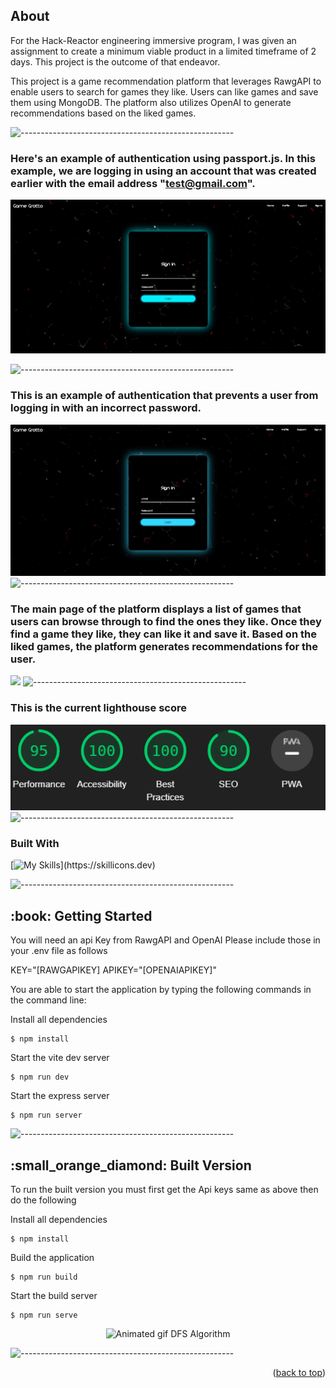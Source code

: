 ## About 

For the Hack-Reactor engineering immersive program, I was given an assignment to create a minimum viable product in a limited timeframe of 2 days. This project is the outcome of that endeavor.

This project is a game recommendation platform that leverages RawgAPI to enable users to search for games they like. Users can like games and save them using MongoDB. The platform also utilizes OpenAI to generate recommendations based on the liked games.

![-----------------------------------------------------](https://raw.githubusercontent.com/andreasbm/readme/master/assets/lines/rainbow.png)
### Here's an example of authentication using passport.js. In this example, we are logging in using an account that was created earlier with the email address "test@gmail.com".

![](https://github.com/andrewsittner/MVP/blob/main/Mvp/ReadMeGifs/jKb6u1bhkT.gif)

![-----------------------------------------------------](https://raw.githubusercontent.com/andreasbm/readme/master/assets/lines/rainbow.png)
### This is an example of authentication that prevents a user from logging in with an incorrect password.

![](https://github.com/andrewsittner/MVP/blob/main/Mvp/ReadMeGifs/6d6bBV2pdp.gif) 
![-----------------------------------------------------](https://raw.githubusercontent.com/andreasbm/readme/master/assets/lines/rainbow.png)
### The main page of the platform displays a list of games that users can browse through to find the ones they like. Once they find a game they like, they can like it and save it. Based on the liked games, the platform generates recommendations for the user.

![](https://github.com/andrewsittner/MVP/blob/main/Mvp/ReadMeGifs/Main.gif)
![-----------------------------------------------------](https://raw.githubusercontent.com/andreasbm/readme/master/assets/lines/rainbow.png)
### This is the current lighthouse score 
![](https://github.com/andrewsittner/MVP/blob/main/Mvp/ReadMeGifs/Lighthouse.PNG)
![-----------------------------------------------------](https://raw.githubusercontent.com/andreasbm/readme/master/assets/lines/rainbow.png)
### Built With

[![My Skills](https://skillicons.dev/icons?i=react,vite,js,mongodb,html,css,)](https://skillicons.dev)

![-----------------------------------------------------](https://raw.githubusercontent.com/andreasbm/readme/master/assets/lines/rainbow.png)

<!-- GETTING STARTED -->
<h2 id="getting-started"> :book: Getting Started</h2>

<p>You will need an api Key from RawgAPI and OpenAI Please include those in your .env file as follows<p>
<p>KEY="[RAWGAPIKEY] APIKEY="[OPENAIAPIKEY]"<p>
  
<p>You are able to start the application by typing the following commands in the command line:</p>
<p>Install all dependencies </p> 
<pre><code>$ npm install</code></pre>

<p>Start the vite dev server</p>
<pre><code>$ npm run dev</code></pre>

<p>Start the express server</p>
<pre><code>$ npm run server</code></pre>

![-----------------------------------------------------](https://raw.githubusercontent.com/andreasbm/readme/master/assets/lines/rainbow.png)

<!-- Build -->
<h2 id="scenario1"> :small_orange_diamond: Built Version </h2>

<p>To run the built version you must first get the Api keys same as above then do the following</p>

<p>Install all dependencies </p> 
<pre><code>$ npm install</code></pre>

<p>Build the application</p>
<pre><code>$ npm run build</code></pre>

<p>Start the build server</p>
<pre><code>$ npm run serve</code></pre>


<p align="center"> 
<img src="gif/DFS.gif" alt="Animated gif DFS Algorithm" height="282px" width="637px">
<!--height="382px" width="737px"-->
</p>

![-----------------------------------------------------](https://raw.githubusercontent.com/andreasbm/readme/master/assets/lines/rainbow.png)

<p align="right">(<a href="#readme-top">back to top</a>)</p>


